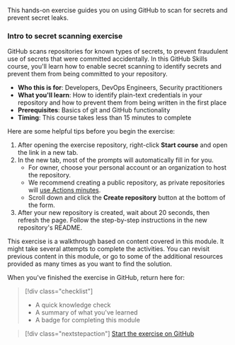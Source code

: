 This hands-on exercise guides you on using GitHub to scan for secrets and prevent secret leaks.

### Intro to secret scanning exercise

GitHub scans repositories for known types of secrets, to prevent fraudulent use of secrets that were committed accidentally. In this GitHub Skills course, you'll learn how to enable secret scanning to identify secrets and prevent them from being committed to your repository.

- **Who this is for**: Developers, DevOps Engineers, Security practitioners
- **What you'll learn**: How to identify plain-text credentials in your repository and how to prevent them from being written in the first place
- **Prerequisites**: Basics of git and GitHub functionality
- **Timing**: This course takes less than 15 minutes to complete

Here are some helpful tips before you begin the exercise:

1. After opening the exercise repository, right-click **Start course** and open the link in a new tab.
1. In the new tab, most of the prompts will automatically fill in for you.
   - For owner, choose your personal account or an organization to host the repository.
   - We recommend creating a public repository, as private repositories will [use Actions minutes](https://docs.github.com/billing/managing-billing-for-github-actions/about-billing-for-github-actions).
   - Scroll down and click the **Create repository** button at the bottom of the form.
1. After your new repository is created, wait about 20 seconds, then refresh the page. Follow the step-by-step instructions in the new repository's README.

This exercise is a walkthrough based on content covered in this module. It might take several attempts to complete the activities. You can revisit previous content in this module, or go to some of the additional resources provided as many times as you want to find the solution.

When you've finished the exercise in GitHub, return here for:

> [!div class="checklist"]
> * A quick knowledge check
> * A summary of what you've learned
> * A badge for completing this module

> [!div class="nextstepaction"]
> [Start the exercise on GitHub](https://github.com/skills-dev/introduction-to-secret-scanning)